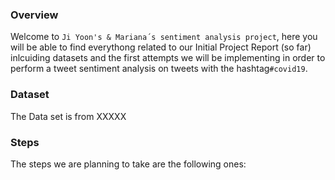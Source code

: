 ### Overview

Welcome to `Ji Yoon's & Mariana´s sentiment analysis project`, 
here you will be able to find everythong related to our Initial Project Report 
(so far) inlcuiding datasets and the first attempts we will be implementing
in order to perform a tweet sentiment analysis on tweets with the hashtag`#covid19`.

### Dataset
The Data set is from XXXXX

### Steps
The steps we are planning to take are the following ones:

